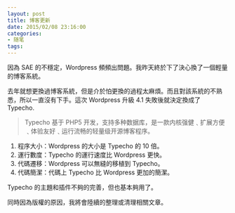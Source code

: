 ```yaml
---
layout: post
title: 博客更新
date: 2015/02/08 23:16:00
categories:
- 随笔
tags:
---
```


因為 SAE 的不穩定，Wordpress 頻頻出問題。我昨天終於下了決心換了一個輕量的博客系統。

去年就想更換過博客系統，但是介於怕更換的過程太麻煩。而且對該系統的不熟悉，所以一直沒有下手。這次 Wordpress 升級 4.1 失敗後就決定換成了 Typecho.

> Typecho 基于 PHP5 开发，支持多种数据库，是一款内核强健﹑扩展方便﹑体验友好﹑运行流畅的轻量级开源博客程序。

1. 程序大小：Wordpress 的大小是 Typecho 的 10 倍。
2. 運行數度：Typecho 的運行速度比 Wordpress 更快。
3. 代碼遷移：Wordpress 可以無縫的移植到 Typecho。
4. 代碼簡潔：代碼上 Typecho 比 Wordpress 更加的簡潔。

Typecho 的主題和插件不夠的完善，但也基本夠用了。

同時因為版權的原因，我將會陸續的整理或清理相關文章。
